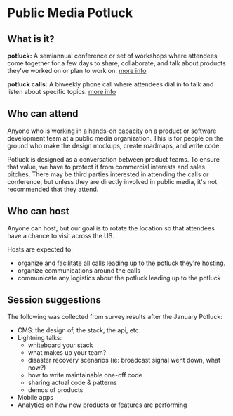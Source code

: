 # Public Media Potluck

## What is it?
**potluck:** A semiannual conference or set of workshops where attendees come together for a few days to share, collaborate, and talk about products they've worked on or plan to work on. [more info](potluck.md)

**potluck calls:** A biweekly phone call where attendees dial in to talk and listen about specific topics. [more info](phonecall.md) 

## Who can attend
Anyone who is working in a hands-on capacity on a product or software development team at a public media organization.  This is for people on the ground who make the design mockups, create roadmaps, and write code.

Potluck is designed as a conversation between product teams. To ensure that value, we have to protect it from commercial interests and sales pitches.  There may be third parties interested in attending the calls or conference, but unless they are directly involved in public media, it's not recommended that they attend.

## Who can host
Anyone can host, but our goal is to rotate the location so that attendees have a chance to visit across the US.

Hosts are expected to:
* [organize and facilitate](facilitator.md) all calls leading up to the potluck they're hosting.
* organize communications around the calls
* communicate any logistics about the potluck leading up to the potluck

## Session suggestions
The following was collected from survey results after the January Potluck:
* CMS: the design of, the stack, the api, etc.
* Lightning talks:
    * whiteboard your stack
    * what makes up your team?
    * disaster recovery scenarios (ie: broadcast signal went down, what now?)
    * how to write maintainable one-off code
    * sharing actual code & patterns
    * demos of products
* Mobile apps
* Analytics on how new products or features are performing
